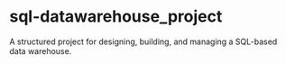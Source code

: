 # sql-datawarehouse_project
A structured project for designing, building, and managing a SQL-based data warehouse.
